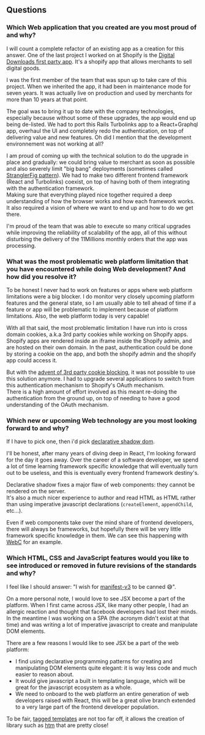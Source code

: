 ## Questions

### Which Web application that you created are you most proud of and why?

I will count a complete refactor of an existing app as a creation for this answer.
One of the last project I worked on at Shopify is the [Digital Downloads first party app](https://apps.shopify.com/digital-downloads).
It's a shopify app that allows merchants to sell digital goods.

I was the first member of the team that was spun up to take care of this project. When we inherited the
app, it had been in maintenance mode for seven years. It was actually live on production and used by merchants
for more than 10 years at that point.

The goal was to bring it up to date with the company technologies, especially because without some of these
upgrades, the app would end up being de-listed.
We had to port this Rails Turbolinks app to a React+Graphql app, overhaul the UI and completely redo the
authentication, on top of delivering value and new features. Oh did I mention that the development environnement was not working at all?

I am proud of coming up with the technical solution to do the upgrade in place and gradually: we could
bring value to merchant as soon as possible and also severely limit "big bang" deployments (sometimes called [StranglerFig pattern](https://martinfowler.com/bliki/StranglerFigApplication.html)).
We had to make two different frontend framework (React and Turbolinks) coexist, on top of having both of them
integrating with the authentication framework.  
Making sure that everything played nice together required a deep understanding of how the browser works and
how each framework works. It also required a vision of where we want to end up and how to do we get there.  

I'm proud of the team that was able to execute so many critical upgrades while improving the reliability of
scalability of the app, all of this without disturbing the delivery of the 11Millions monthly orders that the
app was processing.  

### What was the most problematic web platform limitation that you have encountered while doing Web development? And how did you resolve it?

To be honest I never had to work on features or apps where web platform limitations were a big blocker.
I do monitor very closely upcoming platform features and the general state, so I am usually able to
tell ahead of time if a feature or app will be problematic to implement because of platform limitations.
Also, the web platform today is very capable!  

With all that said, the most problematic limitation I have run into is cross domain cookies, a.k.a 3rd party cookies while working on Shopify apps.  
Shopify apps are rendered inside an iframe inside the Shopify admin, and are hosted on their own domain.
In the past, authentication could be done by storing a cookie on the app, and both the shopify admin and
the shopify app could access it.  

But with the [advent of 3rd party cookie blocking](https://webkit.org/blog/10218/full-third-party-cookie-blocking-and-more/), it was not possible to use this solution anymore.
I had to upgrade several applications to switch from this authentication mechanism to Shopify's OAuth mechanism.  
There is a high amount of effort involved as this meant re-doing the authentication from the ground up, on top of needing to have a good understanding of the OAuth mechanism.  

### Which new or upcoming Web technology are you most looking forward to and why?

If I have to pick one, then i'd pick [declarative shadow dom](https://developer.chrome.com/en/articles/declarative-shadow-dom/).  

I'll be honest, after many years of diving deep in React, I'm looking forward for the day it goes away.
Over the career of a software developer, we spend a lot of time learning framework specific knowledge
that will eventually turn out to be useless, and this is eventually every frontend framework destiny's.  

Declarative shadow fixes a major flaw of web components: they cannot be rendered on the server.  
It's also a much nicer experience to author and read HTML as HTML rather than using imperative javascript declarations (`createElement`, `appendChild`, etc...).  

Even if web components take over the mind share of frontend developers, there will always be frameworks,
but hopefully there will be very little framework specific knowledge in them. We can see this happening with [WebC](https://github.com/11ty/webc) for an example.  

### Which HTML, CSS and JavaScript features would you like to see introduced or removed in future revisions of the standards and why?

I feel like I should answer: "I wish for [manifest-v3](https://developer.chrome.com/docs/extensions/mv3/intro/) to be canned 😅".  

On a more personal note, I would love to see JSX become a part of the platform.
When I first came across JSX, like many other people, I had an allergic reaction and thought that facebook developers had lost their minds.  
In the meantime I was working on a SPA (the acronym didn't exist at that time) and was writing a lot of imperative javascript to create and manipulate DOM elements.  

There are a few reasons I would like to see JSX be a part of the web platform:
- I find using declarative programming patterns for creating and manipulating DOM elements quite elegant: it is way less code and much easier to reason about.
- It would give javascript a built in templating language, which will be great for the javascript ecosystem as a whole.
- We need to onboard to the web platform an entire generation of web developers raised with React, this will be a great olive branch extended to a very large part of the frontend developer population.

To be fair, [tagged templates](https://developer.mozilla.org/en-US/docs/Web/JavaScript/Reference/Template_literals#tagged_templates) are not too far off, it allows the creation of library such as [htm](https://github.com/developit/htm) that are pretty close!
